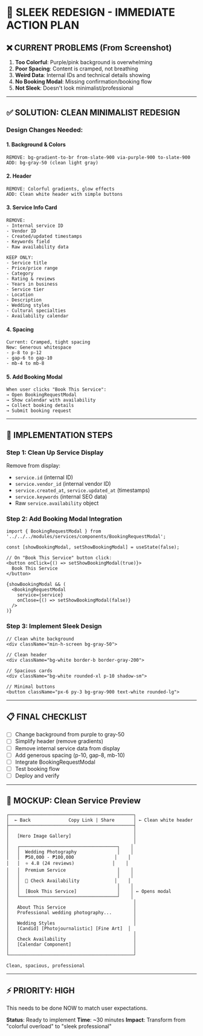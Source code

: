 # 🎯 SLEEK REDESIGN - IMMEDIATE ACTION PLAN

## ❌ CURRENT PROBLEMS (From Screenshot)

1. **Too Colorful**: Purple/pink background is overwhelming
2. **Poor Spacing**: Content is cramped, not breathing
3. **Weird Data**: Internal IDs and technical details showing
4. **No Booking Modal**: Missing confirmation/booking flow
5. **Not Sleek**: Doesn't look minimalist/professional

---

## ✅ SOLUTION: CLEAN MINIMALIST REDESIGN

### Design Changes Needed:

#### 1. Background & Colors
```
REMOVE: bg-gradient-to-br from-slate-900 via-purple-900 to-slate-900
ADD: bg-gray-50 (clean light gray)
```

#### 2. Header
```
REMOVE: Colorful gradients, glow effects
ADD: Clean white header with simple buttons
```

#### 3. Service Info Card  
```
REMOVE: 
- Internal service ID
- Vendor ID
- Created/updated timestamps
- Keywords field
- Raw availability data

KEEP ONLY:
- Service title
- Price/price range
- Category
- Rating & reviews
- Years in business
- Service tier
- Location
- Description
- Wedding styles
- Cultural specialties
- Availability calendar
```

#### 4. Spacing
```
Current: Cramped, tight spacing
New: Generous whitespace
- p-8 to p-12
- gap-6 to gap-10
- mb-4 to mb-8
```

#### 5. Add Booking Modal
```
When user clicks "Book This Service":
→ Open BookingRequestModal
→ Show calendar with availability
→ Collect booking details
→ Submit booking request
```

---

## 🚀 IMPLEMENTATION STEPS

### Step 1: Clean Up Service Display
Remove from display:
- `service.id` (internal ID)
- `service.vendor_id` (internal vendor ID)  
- `service.created_at`, `service.updated_at` (timestamps)
- `service.keywords` (internal SEO data)
- Raw `service.availability` object

### Step 2: Add Booking Modal Integration
```tsx
import { BookingRequestModal } from '../../../modules/services/components/BookingRequestModal';

const [showBookingModal, setShowBookingModal] = useState(false);

// On "Book This Service" button click:
<button onClick={() => setShowBookingModal(true)}>
  Book This Service
</button>

{showBookingModal && (
  <BookingRequestModal
    service={service}
    onClose={() => setShowBookingModal(false)}
  />
)}
```

### Step 3: Implement Sleek Design
```tsx
// Clean white background
<div className="min-h-screen bg-gray-50">

// Clean header
<div className="bg-white border-b border-gray-200">

// Spacious cards
<div className="bg-white rounded-xl p-10 shadow-sm">

// Minimal buttons
<button className="px-6 py-3 bg-gray-900 text-white rounded-lg">
```

---

## 📋 FINAL CHECKLIST

- [ ] Change background from purple to gray-50
- [ ] Simplify header (remove gradients)
- [ ] Remove internal service data from display
- [ ] Add generous spacing (p-10, gap-8, mb-10)
- [ ] Integrate BookingRequestModal
- [ ] Test booking flow
- [ ] Deploy and verify

---

## 🎨 MOCKUP: Clean Service Preview

```
┌──────────────────────────────────────────────┐
│  ← Back              Copy Link | Share       │ ← Clean white header
├──────────────────────────────────────────────┤
│                                              │
│   [Hero Image Gallery]                       │
│                                              │
│   ┌────────────────────────────────────┐    │
│   │  Wedding Photography               │    │
│   │  ₱50,000 - ₱100,000               │    │
│   │  ⭐ 4.8 (24 reviews)              │    │
│   │  Premium Service                   │    │
│   │                                    │    │
│   │  📅 Check Availability             │    │
│   │                                    │    │
│   │  [Book This Service]               │    │ ← Opens modal
│   └────────────────────────────────────┘    │
│                                              │
│   About This Service                         │
│   Professional wedding photography...        │
│                                              │
│   Wedding Styles                             │
│   [Candid] [Photojournalistic] [Fine Art]  │
│                                              │
│   Check Availability                         │
│   [Calendar Component]                       │
│                                              │
└──────────────────────────────────────────────┘

Clean, spacious, professional
```

---

## ⚡ PRIORITY: HIGH

This needs to be done NOW to match user expectations.

**Status**: Ready to implement
**Time**: ~30 minutes
**Impact**: Transform from "colorful overload" to "sleek professional"
